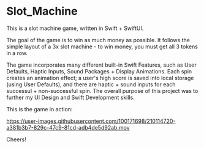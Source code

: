 ﻿# Slot_Machine
This is a slot machine game, written in Swift + SwiftUI.

The goal of the game is to win as much money as possible. It follows the simple layout of a 3x slot machine - to win money, you must get all 3 tokens in a row.

The game incorporates many different built-in Swift Features, such as User Defaults, Haptic Inputs, Sound Packages + Display Animations. Each spin creates an animation effect; a user's high score is saved into local storage (using User Defaults), and there are haptic + sound inputs for each successul + non-successful spin. The overall purpose of this project was to further my UI Design and Swift Development skills. 


This is the game in action:



https://user-images.githubusercontent.com/100171698/210114720-a381b3b7-829c-47c9-81cd-adb4de5d92ab.mov


Cheers!
